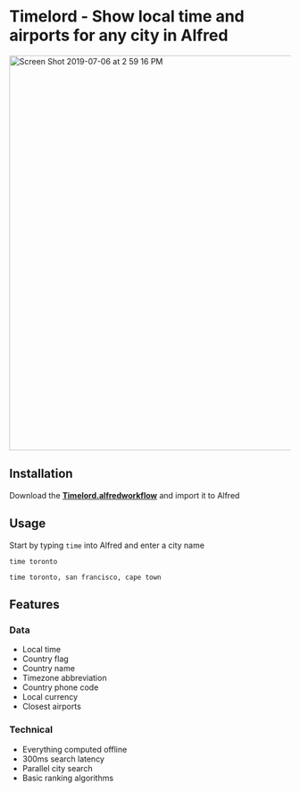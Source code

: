 # Timelord - Show local time and airports for any city in Alfred


<img width="706" alt="Screen Shot 2019-07-06 at 2 59 16 PM" src="https://user-images.githubusercontent.com/461702/60761515-bba25b80-9ffe-11e9-8e0f-c8f00844471b.png">


## Installation

Download the **[Timelord.alfredworkflow](https://github.com/KartikTalwar/timelord/releases/download/v0.5/Timelord.alfredworkflow)** and import it to Alfred


## Usage

Start by typing `time` into Alfred and enter a city name

```
time toronto
```

```
time toronto, san francisco, cape town
```

## Features

### Data
- Local time
- Country flag
- Country name
- Timezone abbreviation
- Country phone code
- Local currency
- Closest airports

### Technical

- Everything computed offline
- 300ms search latency
- Parallel city search
- Basic ranking algorithms

